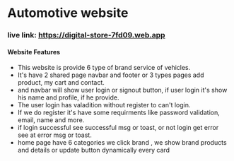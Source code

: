 # Automotive website


### live link: https://digital-store-7fd09.web.app



#### Website Features
- This website is provide 6 type of brand service of vehicles.
- It's have 2 shared page navbar and footer or 3 types pages add product, my cart and contact. 
- and navbar will show user login or signout button, if user login it's show his name and profile, if he provide.
- The user login has valadition without register to can't login.
- If we do register it's have some requirments like password validation, email, name and more.
- if login successful see successful msg or toast, or not login get error see at error  msg or toast.
- home page have 6 categories we click brand , we show brand products and details or update button dynamically every card
